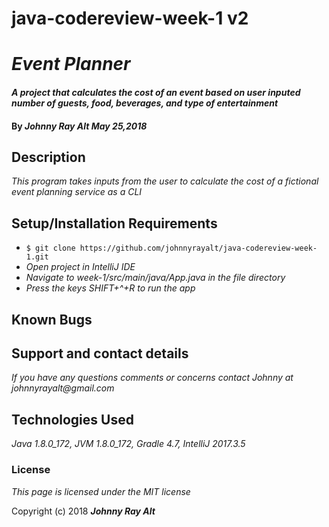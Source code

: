 # java-codereview-week-1 v2
# _Event Planner_

#### _A project that calculates the cost of an event based on user inputed number of guests, food, beverages, and type of entertainment_

#### By _**Johnny Ray Alt May 25,2018**_

## Description

_This program takes inputs from the user to calculate the cost of a fictional event planning service as a CLI_


## Setup/Installation Requirements

* `$ git clone https://github.com/johnnyrayalt/java-codereview-week-1.git`
* _Open project in IntelliJ IDE_
* _Navigate to week-1/src/main/java/App.java in the file directory_
* _Press the keys SHIFT+^+R to run the app_


## Known Bugs

## Support and contact details

_If you have any questions comments or concerns contact Johnny at johnnyrayalt@gmail.com_

## Technologies Used

_Java 1.8.0_172, JVM 1.8.0_172, Gradle 4.7, IntelliJ 2017.3.5_

### License

*This page is licensed under the MIT license*

Copyright (c) 2018 **_Johnny Ray Alt_**
